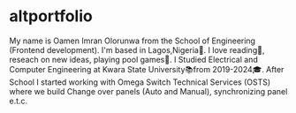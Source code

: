 ﻿# altportfolio
My name is Oamen Imran Olorunwa from the School of Engineering (Frontend development). 
I'm based in Lagos,Nigeria📍. 
I love reading📒, reseach on new ideas, playing pool games🎱. 
I Studied Electrical and Computer Engineering at Kwara State University📚from 2019-2024🎓.
After School I started working with Omega Switch Technical Services (OSTS) where we build Change over panels (Auto and Manual), synchronizing panel e.t.c.
